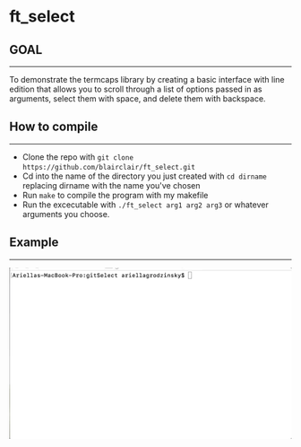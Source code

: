 # ft_select

GOAL
-----
-----
To demonstrate the termcaps library by creating a basic interface with line edition that allows you to scroll through
a list of options passed in as arguments, select them with space, and delete them with backspace.

How to compile
--------------
--------------
- Clone the repo with ```git clone https://github.com/blairclair/ft_select.git```
- Cd into the name of the directory you just created with ```cd dirname``` replacing dirname with the name you've chosen
- Run ```make``` to compile the program with my makefile
- Run the excecutable with ```./ft_select arg1 arg2 arg3``` or whatever arguments you choose.

Example
-------
-------
![](select.gif.sb-33b18778-MA1FBg)
